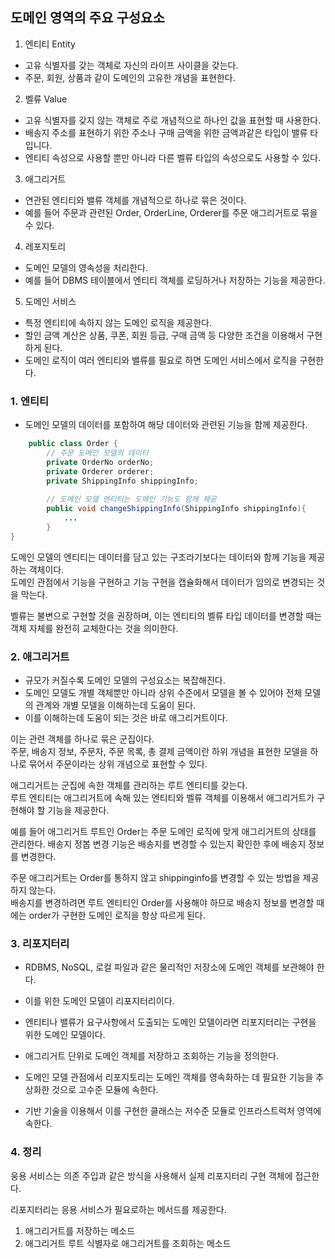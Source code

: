 ## 도메인 영역의 주요 구성요소  

1. 엔티티 Entity
- 고유 식별자를 갖는 객체로 자신의 라이프 사이클을 갖는다.  
- 주문, 회원, 상품과 같이 도메인의 고유한 개념을 표현한다.

2. 벨류 Value  
- 고유 식별자를 갖지 않는 객체로 주로 개념적으로 하나인 값을 표현할 때 사용한다.  
- 배송지 주소를 표현하기 위한 주소나 구매 금액을 위한 금액과같은 타입이 밸류 타입니다.  
- 엔티티 속성으로 사용할 뿐만 아니라 다른 벨류 타입의 속성으로도 사용할 수 있다.  

3. 애그리거트  
- 연관된 엔티티와 밸류 객체를 개념적으로 하나로 묶은 것이다.  
- 예를 들어 주문과 관련된 Order, OrderLine, Orderer를 주문 애그리거트로 묶을 수 있다.  

4. 레포지토리  
- 도메인 모델의 영속성을 처리한다.  
- 예를 들어 DBMS 테이블에서 엔티티 객체를 로딩하거나 저장하는 기능을 제공한다.  

5. 도메인 서비스  
- 특정 엔티티에 속하지 않는 도메인 로직을 제공한다.  
- 할인 금액 계산은 상품, 쿠폰, 회원 등급, 구매 금액 등 다양한 조건을 이용해서 구현하게 된다. 
- 도메인 로직이 여러 엔티티와 밸류를 필요로 하면 도메인 서비스에서 로직을 구현한다.  


### 1. 엔티티
- 도메인 모델의 데이터를 포함하여 해당 데이터와 관련된 기능을 함께 제공한다.  
```java
    public class Order {
        // 주문 도메인 모델의 데이터
        private OrderNo orderNo;
        private Orderer orderer;
        private ShippingInfo shippingInfo;
        
        // 도메인 모델 엔티티는 도메인 기능도 함께 제공
        public void changeShippingInfo(ShippingInfo shippingInfo){
            ...
        }
}
```
도메인 모델의 엔티티는 데이터를 담고 있는 구조라기보다는 데이터와 함께 기능을 제공하는 객체이다.  
도메인 관점에서 기능을 구현하고 기능 구현을 캡슐화해서 데이터가 임의로 변경되는 것을 막는다.  

벨류는 불변으로 구현할 것을 권장하며, 이는 엔티티의 벨류 타입 데이터를 변경할 때는 객체 자체를 완전히 교체한다는 것을 의미한다.  

### 2. 애그리거트  
- 규모가 커질수록 도메인 모델의 구성요소는 복잡해진다.  
- 도메인 모델도 개별 객체뿐만 아니라 상위 수준에서 모델을 볼 수 있어야 전체 모델의 관계와 개별 모델을 이해하는데 도움이 된다.  
- 이를 이해하는데 도움이 되는 것은 바로 애그리거트이다.  

이는 관련 객체를 하나로 묶은 군집이다.  
주문, 배송지 정보, 주문자, 주문 목록, 총 결제 금액이란 하위 개념을 표현한 모델을 하나로 묶어서 주문이라는 상위 개념으로 표현할 수 있다.


애그리거트는 군집에 속한 객체를 관리하는 루트 엔티티를 갖는다.  
루트 엔티티는 애그리거트에 속해 있는 엔티티와 벨류 객체를 이용해서 애그리거트가 구현해야 할 기능을 제공한다.  

예를 들어 애그리거트 루트인 Order는 주문 도메인 로직에 맞게 애그리거트의 상태를 관리한다.
배송지 정봅 변경 기능은 배송지를 변경할 수 있는지 확인한 후에 배송지 정보를 변경한다.  

주문 애그리거트는 Order를 통하지 않고 shippinginfo를 변경할 수 있는 방법을 제공하지 않는다.    
배송지를 변경하려면 루트 엔티티인 Order를 사용해야 하므로 배송지 정보를 변경할 때에는 order가 구현한 도메인 로직을 항상 따르게 된다.  


### 3. 리포지터리  
- RDBMS, NoSQL, 로컬 파일과 같은 물리적인 저장소에 도메인 객체를 보관해야 한다.  
- 이를 위한 도메인 모델이 리포지터리이다. 
- 엔티티나 밸류가 요구사항에서 도출되는 도메인 모델이라면 리포지터리는 구현을 위한 도메인 모델이다.  

- 애그리거트 단위로 도메인 객체를 저장하고 조회하는 기능을 정의한다.  
- 도메인 모델 관점에서 리포지토리는 도메인 객체를 영속화하는 데 필요한 기능을 추상화한 것으로 고수준 모듈에 속한다.  
- 기반 기술을 이용해서 이를 구현한 클래스는 저수준 모듈로 인프라스트럭처 영역에 속한다.  

### 4. 정리  
웅용 서비스는 의존 주입과 같은 방식을 사용해서 실제 리포지터리 구현 객체에 접근한다.  


리포지터리는 응용 서비스가 필요로하는 메서드를 제공한다. 
1. 애그리거트를 저장하는 메소드
2. 애그리거트 루트 식별자로 애그리거트를 조회하는 메소드  
